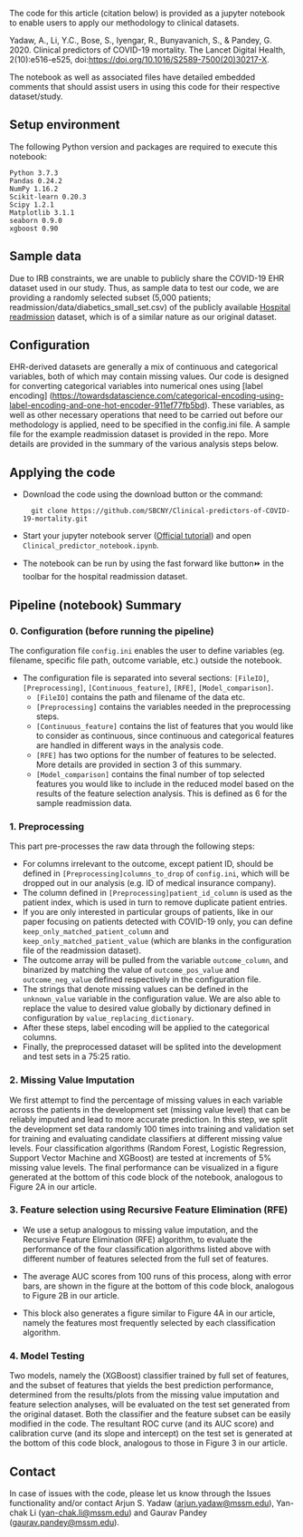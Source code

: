 The code for this article (citation below) is provided as a jupyter notebook to enable users to apply our methodology to clinical datasets.

Yadaw, A., Li, Y.C., Bose, S., Iyengar, R., Bunyavanich, S., & Pandey, G. 2020. Clinical predictors of COVID-19 mortality. The Lancet Digital Health, 2(10):e516-e525, doi:https://doi.org/10.1016/S2589-7500(20)30217-X.

The notebook as well as associated files have detailed embedded comments that should assist users in using this code for their respective dataset/study.
    
## Setup environment
The following Python version and packages are required to execute this notebook:

	Python 3.7.3
	Pandas 0.24.2
	NumPy 1.16.2
	Scikit-learn 0.20.3
	Scipy 1.2.1
	Matplotlib 3.1.1
	seaborn 0.9.0
	xgboost 0.90
          
	  
## Sample data
Due to IRB constraints, we are unable to publicly share the COVID-19 EHR dataset used in our study. Thus, as sample data to test our code, we are providing a randomly selected subset (5,000 patients; readmission/data/diabetics_small_set.csv) of the publicly available [Hospital readmission](https://archive.ics.uci.edu/ml/datasets/diabetes+130-us+hospitals+for+years+1999-2008) dataset, which is of a similar nature as our original dataset.

## Configuration

<!--To analyze your own data with this pipeline, a few variables have to be configured in `config_diabetes.ini`, (or your own configuration file, by editing the 1st line: `config_fn = 'config_diabetes.ini'` of the code cell under `Define filename of configuration and read configuration`).-->

EHR-derived datasets are generally a mix of continuous and categorical variables, both of which may contain missing values. Our code is designed for converting categorical variables into numerical ones using [label encoding] (https://towardsdatascience.com/categorical-encoding-using-label-encoding-and-one-hot-encoder-911ef77fb5bd). These variables, as well as other necessary operations that need to be carried out before our methodology is applied, need to be specified in the config.ini file. A sample file for the example readmission dataset is provided in the repo. More details are provided in the summary of the various analysis steps below.

## Applying the code
* Download the code using the download button or the command:
		
		git clone https://github.com/SBCNY/Clinical-predictors-of-COVID-19-mortality.git

* Start your jupyter notebook server ([Official tutorial](https://jupyter-notebook.readthedocs.io/en/stable/notebook.html#starting-the-notebook-server)) and open `Clinical_predictor_notebook.ipynb`.


* The notebook can be run by using the fast forward like button⏩  in the toolbar for the hospital readmission dataset.


## Pipeline (notebook) Summary
### 0. Configuration (before running the pipeline)
The configuration file `config.ini` enables the user to define variables (eg. filename, specific file path, outcome variable, etc.) outside the notebook.
* The configuration file is separated into several sections: `[FileIO]`, `[Preprocessing]`, `[Continuous_feature]`, `[RFE]`, `[Model_comparison]`.
  * `[FileIO]` contains the path and filename of the data etc.
  * `[Preprocessing]` contains the variables needed in the preprocessing steps.
  * `[Continuous_feature]` contains the list of features that you would like to consider as continuous, since continuous and categorical features are handled in different ways in the analysis code.
  * `[RFE]` has two options for the number of features to be selected. More details are provided in section 3 of this summary.
  * `[Model_comparison]` contains the final number of top selected features you would like to include in the reduced model based on the results of the feature selection analysis. This is defined as 6 for the sample readmission data.

### 1. Preprocessing
This part pre-processes the raw data through the following steps:
* For columns irrelevant to the outcome, except patient ID, should be defined in `[Preprocessing]columns_to_drop` of `config.ini`, which will be dropped out in our analysis (e.g. ID of medical insurance company). 
* The column defined in `[Preprocessing]patient_id_column` is used as the patient index, which is used in turn to remove duplicate patient entries. 
* If you are only interested in particular groups of patients, like in our paper focusing on patients detected with COVID-19 only, you can define `keep_only_matched_patient_column` and `keep_only_matched_patient_value` (which are blanks in the configuration file of the readmission dataset). 
* The outcome array will be pulled from the variable `outcome_column`, and binarized by matching the value of `outcome_pos_value` and `outcome_neg_value`  defined respectively in the configuration file. 
* The strings that denote missing values can be defined in the `unknown_value` variable in the configuration value. We are also able to replace the value to desired value globally by dictionary defined in configuration by `value_replacing_dictionary`.
* After these steps, label encoding will be applied to the categorical columns. 
* Finally, the preprocessed dataset will be splited into the development and test sets in a 75:25 ratio. 

### 2. Missing Value Imputation

We first attempt to find the percentage of missing values in each variable across the patients in the development set (missing value level) that can be reliably imputed and lead to more accurate prediction. In this step, we split the development set data randomly 100 times into training and validation set for training and evaluating candidate classifiers at different missing value levels. Four classification algorithms (Random Forest, Logistic Regression, Support Vector Machine and XGBoost) are tested at increments of 5% missing value levels. The final performance can be visualized in a figure generated at the bottom of this code block of the notebook, analogous to Figure 2A in our article.
 
### 3. Feature selection using Recursive Feature Elimination (RFE) 

* We use a setup analogous to missing value imputation, and the Recursive Feature Elimination (RFE) algorithm, to evaluate the performance of the four classification algorithms listed above with different number of features selected from the full set of features. 

* The average AUC scores from 100 runs of this process, along with error bars, are shown in the figure at the bottom of this code block, analogous to Figure 2B in our article. 

* This block also generates a figure similar to Figure 4A in our article, namely the features most frequently selected by each classification algorithm.
 
### 4. Model Testing
Two models, namely the (XGBoost) classifier trained by full set of features, and the subset of features that yields the best prediction performance, determined from the results/plots from the missing value imputation and feature selection analyses, will be evaluated on the test set generated from the original dataset. Both the classifier and the feature subset can be easily modified in the code. The resultant ROC curve (and its AUC score) and calibration curve (and its slope and intercept) on the test set is generated at the bottom of this code block, analogous to those in Figure 3 in our article.
    
    
## Contact
In case of issues with the code, please let us know through the Issues functionality and/or contact Arjun S. Yadaw (arjun.yadaw@mssm.edu), Yan-chak Li (yan-chak.li@mssm.edu) and Gaurav Pandey (gaurav.pandey@mssm.edu).
